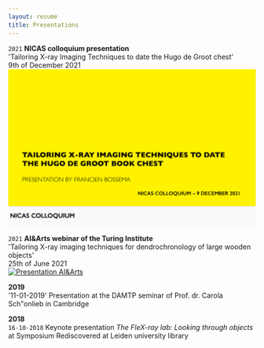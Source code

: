 ```yaml
---
layout: resume
title: Presentations
---
```


`2021`
__NICAS colloquium presentation__ \
'Tailoring X-ray Imaging Techniques to date the Hugo de Groot chest' \
9th of December 2021 \
[![Presentation NICAS](/images/Bossema_nicas.png)](https://youtu.be/tY1gDk12zCA)

`2021`
__AI&Arts webinar of the Turing Institute__ \
'Tailoring X-ray imaging techniques for dendrochronology of large wooden objects' \
25th of June 2021 \
[![Presentation AI&Arts](/images/Bossema_25_06_2021.png)](https://www.youtube.com/watch?v=vBB149Togl0)

__2019__ \
'11-01-2019' 
Presentation at the DAMTP seminar of Prof. dr. Carola Sch\"onlieb in Cambridge

__2018__ \
`16-10-2018` 
Keynote presentation *The FleX-ray lab: Looking through objects* at Symposium Rediscovered at Leiden university library 
